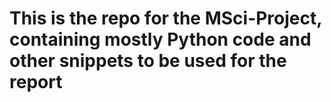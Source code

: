 # This is the repo for the MSci-Project, containing mostly Python code and other snippets to be used for the report
